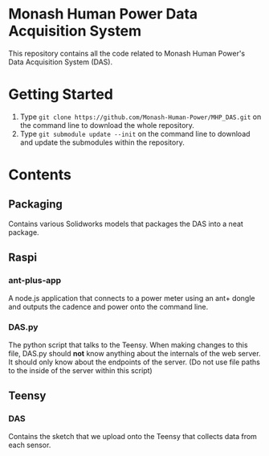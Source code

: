 # Monash Human Power Data Acquisition System

This repository contains all the code related to Monash Human Power's Data Acquisition System (DAS).

# Getting Started
1. Type `git clone https://github.com/Monash-Human-Power/MHP_DAS.git` on the command line to download the whole repository.
2. Type `git submodule update --init` on the command line to download and update the submodules within the repository.

# Contents
## Packaging
Contains various Solidworks models that packages the DAS into a neat package.

## Raspi
### ant-plus-app
A node.js application that connects to a power meter using an ant+ dongle and outputs the cadence and power onto the command line.

### DAS.py
The python script that talks to the Teensy. When making changes to this file, DAS.py should **not** know anything about the internals of the web server. It should only know about the endpoints of the server. (Do not use file paths to the inside of the server within this script)

## Teensy
### DAS
Contains the sketch that we upload onto the Teensy that collects data from each sensor.